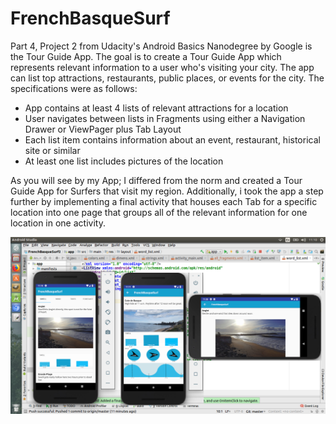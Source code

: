# FrenchBasqueSurf
Part 4, Project 2 from Udacity's Android Basics Nanodegree by Google is the Tour Guide App.
The goal is to create a Tour Guide App which represents relevant information to a user who's
visiting your city. The app can list top attractions, restaurants, public places, or events for the city.
The specifications were as follows: 
 - App contains at least 4 lists of relevant attractions for a location
 - User navigates between lists in Fragments using either a Navigation Drawer or ViewPager plus Tab Layout
 - Each list item contains information about an event, restaurant, historical site or similar
 - At least one list includes pictures of the location
 
 As you will see by my App; I differed from the norm and created a Tour Guide App for Surfers that visit my region.
 Additionally, i took the app a step further by implementing a final activity that houses each Tab for a specific location
 into one page that groups all of the relevant information for one location in one activity.
 
 ![](FrenchBasqueSurfScreenShots.png)
